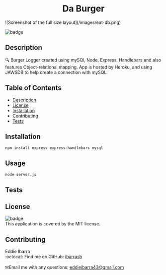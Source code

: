 
<h1 align="center">Da Burger</h1>
![Screenshot of the full size layout](/images/eat-db.png)

![badge](https://img.shields.io/badge/license-MIT-brightgreen)<br />
## Description
🔍 Burger Logger created using mySQl, Node, Express, Handlebars and also features Object-relational mapping. App is hosted by Heroku, and using JAWSDB to help create a connection with mySQL. 
## Table of Contents
- [Description](#description)
- [License](#license)
- [Installation](#Installation)
- [Contributing](#contributing)
- [Tests](#Tests)
## Installation
```
npm install express express-handlebars mysql

```
## Usage
```
node server.js
```
## Tests

## License
![badge](https://img.shields.io/badge/license-MIT-brightgreen)
<br />
This application is covered by the MIT license. 
## Contributing
Eddie Ibarra
<br />
:octocat: Find me on GitHub: [ibarrasb](https://github.com/ibarrasb)<br />
<br />
✉Email me with any questions: eddieibarra43@gmail.com<br /><br />

    
